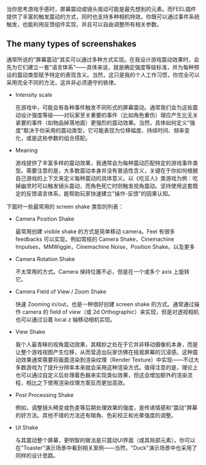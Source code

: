 当你思考游戏手感时，屏幕震动或镜头晃动可能是最先想到的元素。而FEEL插件提供了丰富的触发震动的方式，同时也支持多种相机特效。你既可以通过事件系统触发，也能利用反馈组件实现，并且可以自由调整所有相关参数。

## The many types of screenshakes

通常所说的"屏幕震动"其实可以通过多种方式实现。在我设计游戏震动效果时，会先为它们建立一套"语言体系"——具体来说，就是确定强度等级标准，并为每种预设的震动类型赋予特定的表现含义。当然，这只是我的个人工作习惯，你完全可以采用完全不同的方法，这并非必须遵守的铁律。

- Intensity scale

  在游戏中，可能会有各种事件触发不同形式的屏幕震动。通常我们会为这些震动设计强度等级——对玩家至关重要的事件（比如角色重伤）理应产生比无关紧要的事件（如物品掉落地面）更强烈的震动效果。当然，具体如何定义"强度"取决于你采用的震动类型，它可能表现为位移幅度、持续时间、频率变化，或是这些参数的组合搭配。

- Meaning

  游戏提供了丰富多样的震动效果，我通常会为每种震动匹配特定的游戏事件类型。需要注意的是，大多数震动本身并没有普适性含义，关键在于你如何根据自己游戏的上下文来定义每种震动的具体意义。以《吃豆人》类游戏为例：吃掉幽灵时可以触发镜头震动，而角色死亡时则触发视角震动。坚持使用这套既定的反馈语言体系，能帮助玩家快速建立"操作-反馈"的因果认知。

下面时一些最常用的 screen shake 类型的列表：

- Camera Position Shake

  最常用创建 visible shake 的方式是简单移动 camera。Feel 有很多 feedbacks 可以实现。例如常规的 Camera Shake，Cinemachine Impulses，MMWiggle，Cinemachine Noise，Position Shake，以及更多

- Camera Rotation Shake

  不太常用的方式。Camera 保持位置不必，但是在一个或多个 axis 上旋转它。

- Camera Field of View / Zoom Shake

  快速 Zooming in/out，也是一种很好创建 screen shake 的方式。通常通过操作 camera 的 field of view（或 2d Orthographic）来实现，但是对透视相机也可以通过沿着 local z 轴移动相机实现。

- View Shake 

   我个人最青睐的视角震动效果，其精妙之处在于它并非移动摄像机本身，而是让整个游戏视图产生位移，从而营造出玩家仿佛在摇晃屏幕的沉浸感。这种震动效果通常需要将画面渲染到渲染纹理（Render Texture）中实现——不过大多数游戏为了提升分辨率本来就会采用这种渲染方式。值得注意的是，理论上也可以通过自定义后处理着色器来实现类似效果，但这会增加额外的渲染流程，相比之下使用渲染纹理方案反而更加高效。

- Post Processing Shake

  例如，调整镜头畸变或色差等后期处理效果的强度，是传递情感和“震动”屏幕的好方法。其他不错的方法还有暗角、色彩校正和光晕强度的调整。

- UI Shake

  与其震动整个屏幕，更明智的做法是只震动UI界面（或其局部元素）。你可以在"Toaster"演示场景中看到相关案例——当然，"Duck"演示场景中也采用了同样的设计思路。
